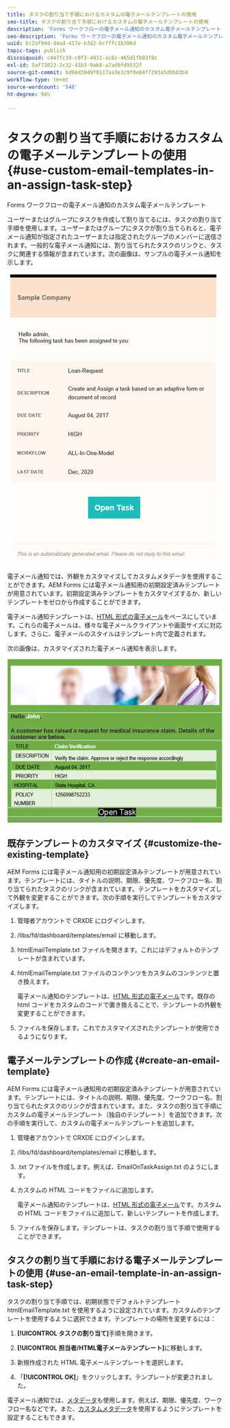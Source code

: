 ```yaml
---
title: タスクの割り当て手順におけるカスタムの電子メールテンプレートの使用
seo-title: タスクの割り当て手順におけるカスタムの電子メールテンプレートの使用
description: 'Forms ワークフローの電子メール通知のカスタム電子メールテンプレート '
seo-description: 'Forms ワークフローの電子メール通知のカスタム電子メールテンプレート '
uuid: bc2af94d-d4ad-417e-b3d2-bcfffc1b306d
topic-tags: publish
discoiquuid: c447fc39-c0f3-4932-ac6c-465d1fb83f8c
exl-id: 5af73823-2c32-41b3-9ab8-a7ad9fd9532f
source-git-commit: bd94d3949f0117aa3e1c9f0e84f7293a5d6b03b4
workflow-type: tm+mt
source-wordcount: '548'
ht-degree: 94%

---
```


# タスクの割り当て手順におけるカスタムの電子メールテンプレートの使用 {#use-custom-email-templates-in-an-assign-task-step}

Forms ワークフローの電子メール通知のカスタム電子メールテンプレート

ユーザーまたはグループにタスクを作成して割り当てるには、タスクの割り当て手順を使用します。ユーザーまたはグループにタスクが割り当てられると、電子メール通知が指定されたユーザーまたは指定されたグループのメンバーに送信されます。一般的な電子メール通知には、割り当てられたタスクのリンクと、タスクに関連する情報が含まれています。次の画像は、サンプルの電子メール通知を示します。

![初期設定済みテンプレートを使用した電子メール通知](do-not-localize/default-email-template.png)

電子メール通知では、外観をカスタマイズしてカスタムメタデータを使用することができます。AEM Forms には電子メール通知用の初期設定済みテンプレートが用意されています。初期設定済みテンプレートをカスタマイズするか、新しいテンプレートをゼロから作成することができます。

電子メール通知テンプレートは、[HTML 形式の電子メール](https://en.wikipedia.org/wiki/HTML_email)をベースにしています。これらの電子メールは、様々な電子メールクライアントや画面サイズに対応します。さらに、電子メールのスタイルはテンプレート内で定義されます。

次の画像は、カスタマイズされた電子メール通知を表示します。

![カスタムテンプレートを使用した電子メール通知](do-not-localize/customized-email.png)

## 既存テンプレートのカスタマイズ {#customize-the-existing-template}

AEM Forms には電子メール通知用の初期設定済みテンプレートが用意されています。テンプレートには、タイトルの説明、期限、優先度、ワークフロー名、割り当てられたタスクのリンクが含まれています。テンプレートをカスタマイズして外観を変更することができます。次の手順を実行してテンプレートをカスタマイズします。

1. 管理者アカウントで CRXDE にログインします。

1. /libs/fd/dashboard/templates/email に移動します。

1. htmlEmailTemplate.txt ファイルを開きます。これにはデフォルトのテンプレートが含まれています。

1. htmlEmailTemplate.txt ファイルのコンテンツをカスタムのコンテンツと置き換えます。

   電子メール通知のテンプレートは、[HTML 形式の電子メール](https://en.wikipedia.org/wiki/HTML_email)です。既存の html コードをカスタムのコードで置き換えることで、テンプレートの外観を変更することができます。

1.  ファイルを保存します。これでカスタマイズされたテンプレートが使用できるようになります。

## 電子メールテンプレートの作成 {#create-an-email-template}

AEM Forms には電子メール通知用の初期設定済みテンプレートが用意されています。テンプレートには、タイトルの説明、期限、優先度、ワークフロー名、割り当てられたタスクのリンクが含まれています。また、タスクの割り当て手順にカスタムの電子メールテンプレート（独自のテンプレート）を追加できます。次の手順を実行して、カスタムの電子メールテンプレートを追加します。

1. 管理者アカウントで CRXDE にログインします。

1. /libs/fd/dashboard/templates/email に移動します。

1. .txt ファイルを作成します。例えば、EmailOnTaskAssign.txt のようにします。

1. カスタムの HTML コードをファイルに追加します。

   電子メール通知のテンプレートは、[HTML 形式の電子メール](https://en.wikipedia.org/wiki/HTML_email)です。カスタムの HTML コードをファイルに追加して、新しいテンプレートを作成します。

1.  ファイルを保存します。テンプレートは、タスクの割り当て手順で使用することができます。

## タスクの割り当て手順における電子メールテンプレートの使用 {#use-an-email-template-in-an-assign-task-step}

タスクの割り当て手順では、初期状態でデフォルトテンプレート htmlEmailTemplate.txt を使用するように設定されています。カスタムのテンプレートを使用するように選択できます。テンプレートの場所を変更するには：

1. **[!UICONTROL タスクの割り当て]**&#x200B;手順を開きます。

1. **[!UICONTROL 担当者/HTML電子メールテンプレート]**&#x200B;に移動します。

1. 新規作成された HTML 電子メールテンプレートを選択します。

1. 「**[!UICONTROL OK]**」をクリックします。テンプレートが変更されました。

電子メール通知では、[メタデータ](/help/forms/using/use-metadata-in-email-notifications.md)も使用します。例えば、期限、優先度、ワークフロー名などです。また、[カスタムメタデータ](/help/forms/using/use-metadata-in-email-notifications.md#using-custom-metadata-in-an-email-notification)を使用するようにテンプレートを設定することもできます。

